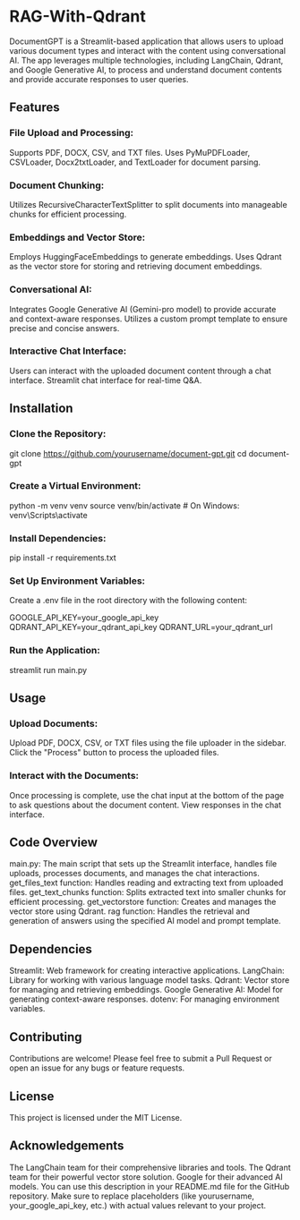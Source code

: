 # RAG-With-Qdrant
DocumentGPT is a Streamlit-based application that allows users to upload various document types and interact with the content using conversational AI. The app leverages multiple technologies, including LangChain, Qdrant, and Google Generative AI, to process and understand document contents and provide accurate responses to user queries.
## Features
### File Upload and Processing:

  Supports PDF, DOCX, CSV, and TXT files.
  Uses PyMuPDFLoader, CSVLoader, Docx2txtLoader, and TextLoader for document parsing.
### Document Chunking:

  Utilizes RecursiveCharacterTextSplitter to split documents into manageable chunks for efficient processing.
### Embeddings and Vector Store:

Employs HuggingFaceEmbeddings to generate embeddings.
Uses Qdrant as the vector store for storing and retrieving document embeddings.
### Conversational AI:

Integrates Google Generative AI (Gemini-pro model) to provide accurate and context-aware responses.
Utilizes a custom prompt template to ensure precise and concise answers.
### Interactive Chat Interface:

Users can interact with the uploaded document content through a chat interface.
Streamlit chat interface for real-time Q&A.
## Installation
### Clone the Repository:



git clone https://github.com/yourusername/document-gpt.git
cd document-gpt
### Create a Virtual Environment:



python -m venv venv
source venv/bin/activate  # On Windows: venv\Scripts\activate
### Install Dependencies:


pip install -r requirements.txt
### Set Up Environment Variables:

Create a .env file in the root directory with the following content:

GOOGLE_API_KEY=your_google_api_key
QDRANT_API_KEY=your_qdrant_api_key
QDRANT_URL=your_qdrant_url
### Run the Application:

streamlit run main.py
## Usage
### Upload Documents:

Upload PDF, DOCX, CSV, or TXT files using the file uploader in the sidebar.
Click the "Process" button to process the uploaded files.
### Interact with the Documents:

Once processing is complete, use the chat input at the bottom of the page to ask questions about the document content.
View responses in the chat interface.
## Code Overview
main.py: The main script that sets up the Streamlit interface, handles file uploads, processes documents, and manages the chat interactions.
get_files_text function: Handles reading and extracting text from uploaded files.
get_text_chunks function: Splits extracted text into smaller chunks for efficient processing.
get_vectorstore function: Creates and manages the vector store using Qdrant.
rag function: Handles the retrieval and generation of answers using the specified AI model and prompt template.
## Dependencies
Streamlit: Web framework for creating interactive applications.
LangChain: Library for working with various language model tasks.
Qdrant: Vector store for managing and retrieving embeddings.
Google Generative AI: Model for generating context-aware responses.
dotenv: For managing environment variables.
## Contributing
Contributions are welcome! Please feel free to submit a Pull Request or open an issue for any bugs or feature requests.

## License
This project is licensed under the MIT License.

## Acknowledgements
The LangChain team for their comprehensive libraries and tools.
The Qdrant team for their powerful vector store solution.
Google for their advanced AI models.
You can use this description in your README.md file for the GitHub repository. Make sure to replace placeholders (like yourusername, your_google_api_key, etc.) with actual values relevant to your project.
